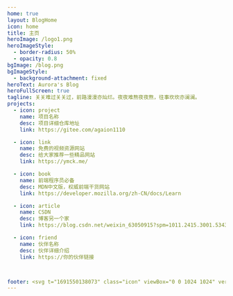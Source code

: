 ```yaml
---
home: true
layout: BlogHome
icon: home
title: 主页
heroImage: /logo1.png
heroImageStyle:
  - border-radius: 50%
  - opacity: 0.8
bgImage: /blog.png
bgImageStyle:
  - background-attachment: fixed
heroText: Aurora's Blog
heroFullScreen: true
tagline: 关关难过关关过，前路漫漫亦灿烂。夜夜难熬夜夜熬，往事坎坎亦澜澜。
projects:
  - icon: project
    name: 项目名称
    desc: 项目详细仓库地址
    link: https://gitee.com/agaion1110

  - icon: link
    name: 免费的视频资源网站
    desc: 给大家推荐一些精品网站
    link: https://ymck.me/

  - icon: book
    name: 前端程序员必备
    desc: MDN中文版，权威前端干货网站
    link: https://developer.mozilla.org/zh-CN/docs/Learn

  - icon: article
    name: CSDN
    desc: 博客另一个家
    link: https://blog.csdn.net/weixin_63050915?spm=1011.2415.3001.5343

  - icon: friend
    name: 伙伴名称
    desc: 伙伴详细介绍
    link: https://你的伙伴链接



footer: <svg t="1691550138073" class="icon" viewBox="0 0 1024 1024" version="1.1" xmlns="http://www.w3.org/2000/svg" p-id="4059" width="13" height="13" style="margin-right:5px;"><path d="M979.2 140.8L524.8 0l-448 147.2C38.4 358.4 57.6 544 134.4 704c70.4 134.4 198.4 243.2 390.4 320 192-76.8 320-185.6 384-320 89.6-160 108.8-345.6 70.4-563.2z m-121.6 531.2c-57.6 115.2-166.4 204.8-326.4 275.2-166.4-64-275.2-160-332.8-268.8-76.8-140.8-96-300.8-64-486.4l390.4-128 390.4 128c32 185.6 12.8 345.6-57.6 480zM524.8 550.4L358.4 384l-51.2 44.8 217.6 217.6 281.6-281.6-51.2-44.8-230.4 230.4z" fill="" p-id="4060"></path></svg><a href="https://beian.miit.gov.cn/" target="_blank">陕ICP备2023009978-1号</a>-大家一起进步哈(●'◡'●)
---
```


